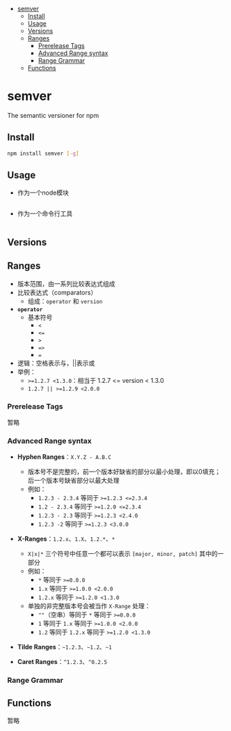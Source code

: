 <!-- TOC -->

- [semver](#semver)
    - [Install](#install)
    - [Usage](#usage)
    - [Versions](#versions)
    - [Ranges](#ranges)
        - [Prerelease Tags](#prerelease-tags)
        - [Advanced Range syntax](#advanced-range-syntax)
        - [Range Grammar](#range-grammar)
    - [Functions](#functions)

<!-- /TOC -->

# semver

The semantic versioner for npm

## Install

```sh
npm install semver [-g]
```

## Usage

- 作为一个node模块
    ```javascript

    ```
- 作为一个命令行工具
    ```sh
    ```

## Versions

## Ranges

- 版本范围，由一系列比较表达式组成
- 比较表达式（comparators）
    - 组成：`operator` 和 `version`
- **`operator`**
    - 基本符号
        - `<`
        - `<=`
        - `>`
        - `=>`
        - `=`
- 逻辑：空格表示与，||表示或
- 举例：
    - `>=1.2.7 <1.3.0`：相当于 1.2.7 <= version < 1.3.0
    - `1.2.7 || >=1.2.9 <2.0.0`
    

### Prerelease Tags

暂略

### Advanced Range syntax

- **Hyphen Ranges**：`X.Y.Z - A.B.C`
    - 版本号不是完整的，前一个版本好缺省的部分以最小处理，即以0填充；后一个版本号缺省部分以最大处理
    - 例如：
        - `1.2.3 - 2.3.4` 等同于 `>=1.2.3 <=2.3.4`
        - `1.2 - 2.3.4` 等同于 `>=1.2.0 <=2.3.4` 
        - `1.2.3 - 2.3` 等同于 `>=1.2.3 <2.4.0`
        - `1.2.3 -2` 等同于 `>=1.2.3 <3.0.0`
- **X-Ranges**：`1.2.x`、`1.X`、`1.2.*`、`*`
    - `X|x|*` 三个符号中任意一个都可以表示 `[major, minor, patch]` 其中的一部分
    - 例如：
        - `*` 等同于 `>=0.0.0`
        - `1.x` 等同于 `>=1.0.0 <2.0.0`
        - `1.2.x` 等同于 `>=1.2.0 <1.3.0`
    - 单独的非完整版本号会被当作 `X-Range` 处理：
        - `""`（空串）等同于 `*` 等同于 `>=0.0.0`
        - `1` 等同于 `1.x` 等同于 `>=1.0.0 <2.0.0`
        - `1.2` 等同于 `1.2.x` 等同于 `>=1.2.0 <1.3.0`
- **Tilde Ranges**：`~1.2.3`、`~1.2`、`~1`
    
- **Caret Ranges**：`^1.2.3`、`^0.2.5`

### Range Grammar

## Functions

暂略


